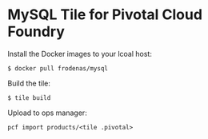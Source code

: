 # MySQL Tile for Pivotal Cloud Foundry


Install the Docker images to your lcoal host:

```
$ docker pull frodenas/mysql
```

Build the tile:

```
$ tile build
```

Upload to ops manager:

```
pcf import products/<tile .pivotal>
```
